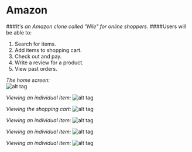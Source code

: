 # Amazon
###_It's an Amazon clone called "Nile" for online shoppers._
####Users will be able to:
1. Search for items.
2. Add items to shopping cart.
3. Check out and pay.
4. Write a review for a product.
5. View past orders.

*The home screen:*     
![alt tag](https://github.com/schreyerpeter/Amazon/blob/master/screenshots/Screen%20Shot%202016-07-11%20at%2011.07.24%20AM.png)

*Viewing an individual item:*
![alt tag](https://github.com/schreyerpeter/Amazon/blob/master/screenshots/Screen%20Shot%202016-07-11%20at%2011.07.53%20AM.png)

*Viewing the shopping cart:*
![alt tag](https://github.com/schreyerpeter/Amazon/blob/master/screenshots/Screen%20Shot%202016-07-11%20at%2011.08.17%20AM.png)

*Viewing an individual item:*
![alt tag](https://github.com/schreyerpeter/Amazon/blob/master/screenshots/Screen%20Shot%202016-07-11%20at%2011.08.35%20AM.png)

*Viewing an individual item:*
![alt tag](https://github.com/schreyerpeter/Amazon/blob/master/screenshots/Screen%20Shot%202016-07-11%20at%2011.17.17%20AM.png)

*Viewing an individual item:*
![alt tag](https://github.com/schreyerpeter/Amazon/blob/master/screenshots/Screen%20Shot%202016-07-11%20at%2011.18.06%20AM.png)

